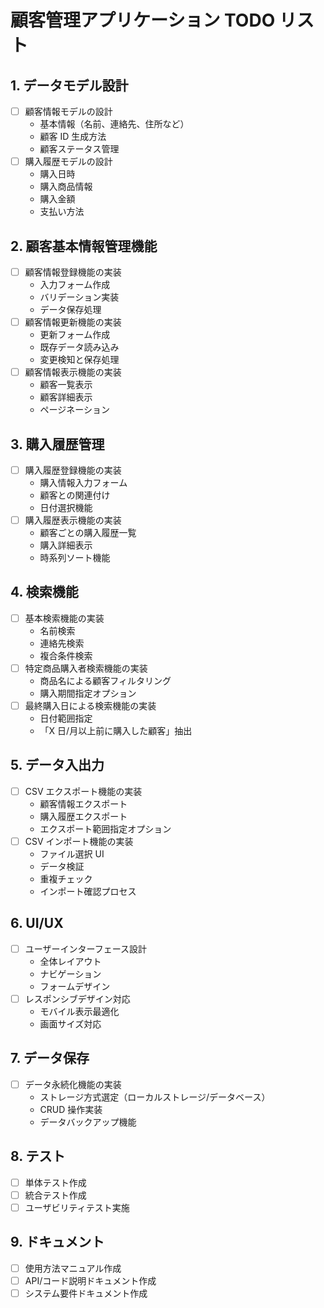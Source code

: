 # 顧客管理アプリケーション TODO リスト

## 1. データモデル設計

- [ ] 顧客情報モデルの設計
  - 基本情報（名前、連絡先、住所など）
  - 顧客 ID 生成方法
  - 顧客ステータス管理
- [ ] 購入履歴モデルの設計
  - 購入日時
  - 購入商品情報
  - 購入金額
  - 支払い方法

## 2. 顧客基本情報管理機能

- [ ] 顧客情報登録機能の実装
  - 入力フォーム作成
  - バリデーション実装
  - データ保存処理
- [ ] 顧客情報更新機能の実装
  - 更新フォーム作成
  - 既存データ読み込み
  - 変更検知と保存処理
- [ ] 顧客情報表示機能の実装
  - 顧客一覧表示
  - 顧客詳細表示
  - ページネーション

## 3. 購入履歴管理

- [ ] 購入履歴登録機能の実装
  - 購入情報入力フォーム
  - 顧客との関連付け
  - 日付選択機能
- [ ] 購入履歴表示機能の実装
  - 顧客ごとの購入履歴一覧
  - 購入詳細表示
  - 時系列ソート機能

## 4. 検索機能

- [ ] 基本検索機能の実装
  - 名前検索
  - 連絡先検索
  - 複合条件検索
- [ ] 特定商品購入者検索機能の実装
  - 商品名による顧客フィルタリング
  - 購入期間指定オプション
- [ ] 最終購入日による検索機能の実装
  - 日付範囲指定
  - 「X 日/月以上前に購入した顧客」抽出

## 5. データ入出力

- [ ] CSV エクスポート機能の実装
  - 顧客情報エクスポート
  - 購入履歴エクスポート
  - エクスポート範囲指定オプション
- [ ] CSV インポート機能の実装
  - ファイル選択 UI
  - データ検証
  - 重複チェック
  - インポート確認プロセス

## 6. UI/UX

- [ ] ユーザーインターフェース設計
  - 全体レイアウト
  - ナビゲーション
  - フォームデザイン
- [ ] レスポンシブデザイン対応
  - モバイル表示最適化
  - 画面サイズ対応

## 7. データ保存

- [ ] データ永続化機能の実装
  - ストレージ方式選定（ローカルストレージ/データベース）
  - CRUD 操作実装
  - データバックアップ機能

## 8. テスト

- [ ] 単体テスト作成
- [ ] 統合テスト作成
- [ ] ユーザビリティテスト実施

## 9. ドキュメント

- [ ] 使用方法マニュアル作成
- [ ] API/コード説明ドキュメント作成
- [ ] システム要件ドキュメント作成
